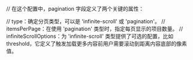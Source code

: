 // 在这个配置中，pagination 字段定义了两个关键的属性：

// type：确定分页类型，可以是 'infinite-scroll' 或 'pagination'。
// itemsPerPage：在使用 'pagination' 类型时，指定每页显示的项目数量。
// infiniteScrollOptions：为 'infinite-scroll' 类型提供了可选的配置，比如 threshold，它定义了触发加载更多内容前用户需要滚动到距离内容底部的像素值。
